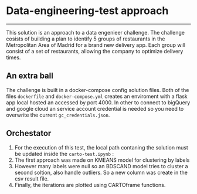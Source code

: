 # Data-engineering-test approach
--------------------
This solution is an approach to a data engenieer challenge. The challenge cosists of  building a plan to identify 
5 groups of restaurants in the Metropolitan Area of Madrid for a brand new delivery app. Each group will consist 
of a set of restaurants, allowing the company to optimize delivery times.

## An extra ball

The challenge is built in a docker-compose config solution files. Both of the files `dockerfile` and `docker-compose.yml` 
creates an enviroment with a flask app local hosted an accessed by port 4000. In other to connect to bigQuery and google cloud 
an service account credential is needed so you need to overwrite the current `gc_credentials.json`. 

## Orchestator

1. For the execution of this test, the local path contaning the solution must be updated inside the `carto-test.ipynb` :
2. The first approach was made on KMEANS model for clustering by labels
3. However many labels were null so an BDSCAND model tries to cluster a second soltion, also handle outliers. So a new column was create in the csv result file. 
4. Finally, the iterations are plotted using CARTOframe functions. 
